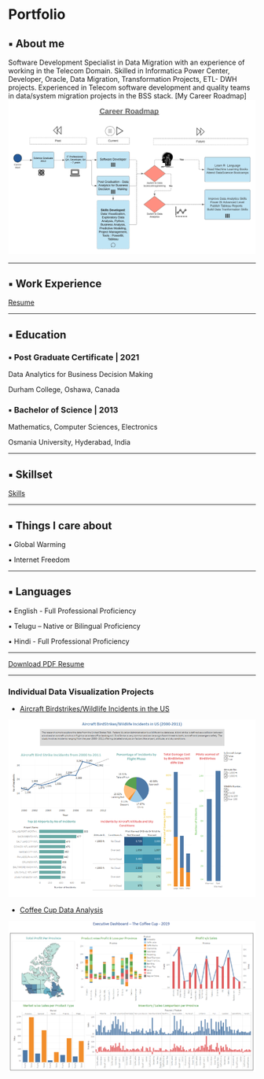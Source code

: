 #             Portfolio


## ▪ About me

Software Development Specialist in Data Migration with an experience of working in the Telecom Domain. Skilled in Informatica Power Center, Developer, Oracle, Data Migration, Transformation Projects, ETL- DWH projects. Experienced in Telecom software development and quality teams in data/system migration projects in the BSS stack.
 [My Career Roadmap]
<img src="images/Roadmap.jpeg"/>

---
## ▪ Work Experience

[Resume](/sample_page)

---


## ▪ Education

###  ▪ Post Graduate Certificate | 2021
Data Analytics for Business Decision Making

Durham College, Oshawa, Canada



### ▪ Bachelor of Science | 2013
Mathematics, Computer Sciences, Electronics

Osmania University, Hyderabad, India

---

## ▪ Skillset

[Skills](/sample_page1.md)

---
## ▪ Things I care about

▪ Global Warming

▪ Internet Freedom

---
## ▪ Languages

▪ English - Full Professional Proficiency

▪ Telugu – Native or Bilingual Proficiency

▪ Hindi - Full Professional Proficiency

---


[Download PDF Resume](/pdf/ravitejapv_resume.pdf)

---

### Individual Data Visualization Projects

- [Aircraft Birdstrikes/Wildlife Incidents in the US](https://youtu.be/25qFgbAm5iA)
<img src="images/aircraft.png"/>


- [Coffee Cup Data Analysis](/pdf/CoffeeCup.pdf)
<img src="images/Coffee.png"/>
